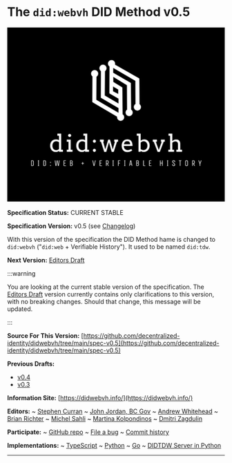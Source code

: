 The `did:webvh` DID Method v0.5
==================

![did:webvh Logo](https://raw.githubusercontent.com/decentralized-identity/didwebvh/refs/heads/main/didwebvh.jpg)

**Specification Status:** CURRENT STABLE

**Specification Version:** v0.5 (see [Changelog](#didtdw-version-changelog))

With this version of the specification the DID Method hame is changed to
`did:webvh` ("`did:web` + Verifiable History"). It used to be named `did:tdw`.

**Next Version:** [Editors Draft](./next)

:::warning

You are looking at the current stable version of the specification. The [Editors
Draft](../next) version currently contains only clarifications to this version,
with no breaking changes. Should that change, this message will be updated.

:::

**Source For This Version:**
  [https://github.com/decentralized-identity/didwebvh/tree/main/spec-v0.5](https://github.com/decentralized-identity/didwebvh/tree/main/spec-v0.5)

**Previous Drafts:**
- [v0.4](../v0.4)
- [v0.3](../v0.3)

**Information Site:**
  [https://didwebvh.info/](https://didwebvh.info/)

**Editors:**
~ [Stephen Curran](https://github.com/swcurran)
~ [John Jordan, BC Gov](https://github.com/jljordan42)
~ [Andrew Whitehead](https://github.com/andrewwhitehead)
~ [Brian Richter](https://github.com/brianorwhatever)
~ [Michel Sahli](https://github.com/bj-ms)
~ [Martina Kolpondinos](https://github.com/martipos)
~ [Dmitri Zagdulin](https://github.com/dmitrizagidulin)

**Participate:**
~ [GitHub repo](https://github.com/decentralized-identity/didwebvh)
~ [File a bug](https://github.com/decentralized-identity/didwebvh/issues)
~ [Commit history](https://github.com/decentralized-identity/didwebvh/commits/main)

**Implementations:**
~ [TypeScript]
~ [Python]
~ [Go]
~ [DIDTDW Server in Python]

[TypeScript]: https://github.com/decentralized-identity/trustdidweb-ts
[Python]: https://github.com/decentralized-identity/trustdidweb-py
[Go]: https://github.com/nuts-foundation/trustdidweb-go
[DIDTDW Server in Python]: https://github.com/decentralized-identity/trustdidweb-server-py

------------------------------------
